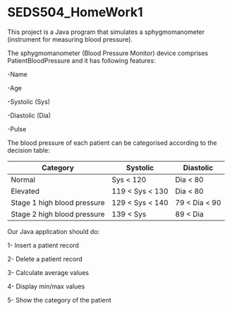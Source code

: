 # SEDS504_HomeWork1

This project is a Java program that simulates a sphygmomanometer (instrument for measuring blood pressure).

The sphygmomanometer (Blood Pressure Monitor) device comprises PatientBloodPressure and it has following features:

-Name

-Age

-Systolic (Sys)

-Diastolic (Dia)

-Pulse

The blood pressure of each patient can be categorised according to the decision table:
 
 
 Category                   | Systolic        | Diastolic
-------------               | -------------   | ----------
Normal                      | Sys < 120       | Dia < 80
Elevated                    | 119 < Sys < 130 | Dia < 80
Stage 1 high blood pressure | 129 < Sys < 140 | 79 < Dia < 90
Stage 2 high blood pressure | 139 < Sys       | 89 < Dia


Our Java application should do:

1- Insert a patient record

2- Delete a patient record

3- Calculate average values

4- Display min/max values

5- Show the category of the patient
